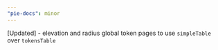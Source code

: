 ```yaml
---
"pie-docs": minor
---
```


[Updated] - elevation and radius global token pages to use `simpleTable` over `tokensTable`
